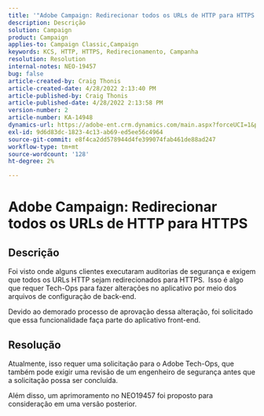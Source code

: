 ```yaml
---
title: '"Adobe Campaign: Redirecionar todos os URLs de HTTP para HTTPS'''
description: Descrição
solution: Campaign
product: Campaign
applies-to: Campaign Classic,Campaign
keywords: KCS, HTTP, HTTPS, Redirecionamento, Campanha
resolution: Resolution
internal-notes: NEO-19457
bug: false
article-created-by: Craig Thonis
article-created-date: 4/28/2022 2:13:40 PM
article-published-by: Craig Thonis
article-published-date: 4/28/2022 2:13:58 PM
version-number: 2
article-number: KA-14948
dynamics-url: https://adobe-ent.crm.dynamics.com/main.aspx?forceUCI=1&pagetype=entityrecord&etn=knowledgearticle&id=8498f365-fdc6-ec11-a7b6-0022480a10ee
exl-id: 9d6d83dc-1823-4c13-ab69-ed5ee56c4964
source-git-commit: e8f4ca2dd578944d4fe399074fab461de88ad247
workflow-type: tm+mt
source-wordcount: '128'
ht-degree: 2%

---
```


# Adobe Campaign: Redirecionar todos os URLs de HTTP para HTTPS

## Descrição


Foi visto onde alguns clientes executaram auditorias de segurança e exigem que todos os URLs HTTP sejam redirecionados para HTTPS.  Isso é algo que requer Tech-Ops para fazer alterações no aplicativo por meio dos arquivos de configuração de back-end.

Devido ao demorado processo de aprovação dessa alteração, foi solicitado que essa funcionalidade faça parte do aplicativo front-end.


## Resolução


Atualmente, isso requer uma solicitação para o Adobe Tech-Ops, que também pode exigir uma revisão de um engenheiro de segurança antes que a solicitação possa ser concluída.

Além disso, um aprimoramento no NEO19457 foi proposto para consideração em uma versão posterior.
